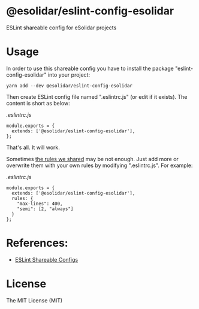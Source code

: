 # @esolidar/eslint-config-esolidar

ESLint shareable config for eSolidar projects

# Usage

In order to use this shareable config you have to install the package "eslint-config-esolidar" into your project:

```
yarn add --dev @esolidar/eslint-config-esolidar
```

Then create ESLint config file named ".eslintrc.js" (or edit if it exists). The content is short as below:

_.eslintrc.js_

```
module.exports = {
  extends: ['@esolidar/eslint-config-esolidar'],
};

```

That's all. It will work.

Sometimes [the rules we shared](https://github.com/esolidar/eslint-config-esolidar/index.js) may be not enough. Just add more or overwrite them with your own rules by modifying ".eslintrc.js". For example:

_.eslintrc.js_

```
module.exports = {
  extends: ['@esolidar/eslint-config-esolidar'],
  rules: {
    "max-lines": 400,
    "semi": [2, "always"]
  }
};
```

# References:

- [ESLint Shareable Configs](http://eslint.org/docs/developer-guide/shareable-configs)

# License

The MIT License (MIT)
